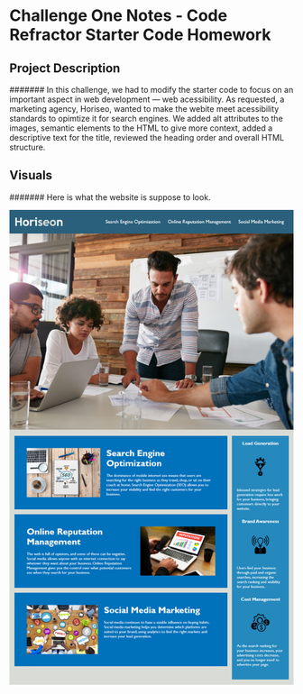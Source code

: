 # Challenge One Notes - Code Refractor Starter Code Homework 


## Project Description 

####### In this challenge, we had to modify the starter code to focus on an important aspect in web development — web acessibility. As requested, a marketing agency, Horiseo, wanted to make the webite meet acessibility standards to opimtize it for search engines. We added alt attributes to the images, semantic elements to the HTML to give more context, added a descriptive text for the title, reviewed the heading order and overall HTML structure.  

## Visuals 

####### Here is what the website is suppose to look.

 ![Horiseo Website Mockup](Develop/assets/images/01-html-css-git-homework-demo.png)
